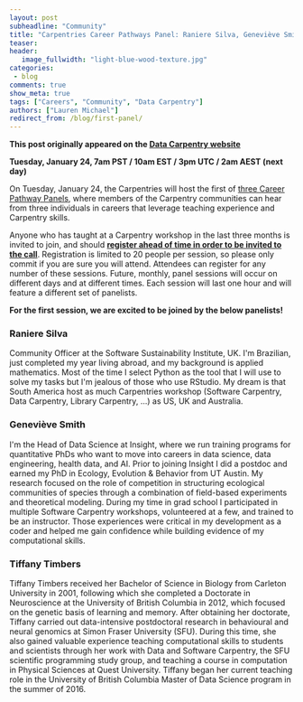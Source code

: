 ```yaml
---
layout: post
subheadline: "Community"
title: "Carpentries Career Pathways Panel: Raniere Silva, Geneviève Smith, Tiffany Timbers"
teaser:
header:
   image_fullwidth: "light-blue-wood-texture.jpg"
categories:
 - blog
comments: true
show_meta: true
tags: ["Careers", "Community", "Data Carpentry"]
authors: ["Lauren Michael"]
redirect_from: /blog/first-panel/
--- 
```


**This post originally appeared on the [Data Carpentry website](https://datacarpentry.org)**

**Tuesday, January 24, 7am PST / 10am EST / 3pm UTC / 2am AEST (next day)**  

On Tuesday, January 24, the Carpentries will host the first of
[three Career Pathway Panels](https://software-carpentry.org/blog/2016/12/careers.html), where members of the Carpentry communities
can hear from three individuals in careers that leverage teaching experience and Carpentry skills.  

Anyone who has taught at a Carpentry workshop in the last three months is invited to join, and should
**[register ahead of time in order to be invited to the call](https://goo.gl/forms/R2ZHFf90Wmn787WI2)**.
Registration is limited to 20 people per session, so please only commit if you are sure you will attend.
Attendees can register for any number of these sessions. Future, monthly, panel sessions will occur on different days and at different
times. Each session will last one hour and will feature a different set of panelists.  

**For the first session, we are excited to be joined by the below panelists!**  

### Raniere Silva  
Community Officer at the Software Sustainability Institute, UK. I'm Brazilian, just completed my year living abroad, and my background
is applied mathematics. Most of the time I select Python as the tool that I will use to solve my tasks but I'm jealous of those who use
RStudio. My dream is that South America host as much Carpentries workshop (Software Carpentry, Data Carpentry, Library Carpentry, ...)
as US, UK and Australia.  

### Geneviève Smith  
I'm the Head of Data Science at Insight, where we run training programs for quantitative PhDs who want to move into careers in
data science, data engineering, health data, and AI. Prior to joining Insight I did a postdoc and earned my PhD in Ecology,
Evolution & Behavior from UT Austin. My research focused on the role of competition in structuring ecological communities of species
through a combination of field-based experiments and theoretical modeling. During my time in grad school I participated in multiple
Software Carpentry workshops, volunteered at a few, and trained to be an instructor. Those experiences were critical in my development
as a coder and helped me gain confidence while building evidence of my computational skills.  

### Tiffany Timbers  
Tiffany Timbers received her Bachelor of Science in Biology from Carleton University in 2001, following which she completed a Doctorate
in Neuroscience at the University of British Columbia in 2012, which focused on the genetic basis of learning and memory. After
obtaining her doctorate, Tiffany carried out data-intensive postdoctoral research in behavioural and neural genomics at Simon Fraser
University (SFU). During this time, she also gained valuable experience teaching computational skills to students and scientists
through her work with Data and Software Carpentry, the SFU scientific programming study group, and teaching a course in computation
in Physical Sciences at Quest University. Tiffany began her current teaching role in the University of British Columbia Master of
Data Science program in the summer of 2016.  
